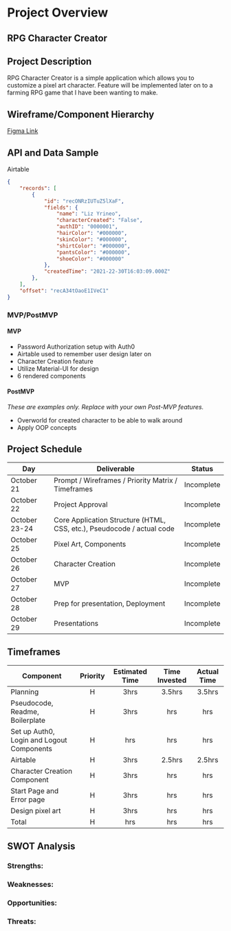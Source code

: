 # Project Overview

## RPG Character Creator

## Project Description

RPG Character Creator is a simple application which allows you to customize a pixel art character. Feature will be implemented later on to a farming RPG game that I have been wanting to make.  

## Wireframe/Component Hierarchy

[Figma Link](https://www.figma.com/file/TY5RRzAdv3bVBu7wUxHMY5/RPG-Character-Creator?node-id=0%3A1)

## API and Data Sample

Airtable

```json
{
    "records": [
        {
            "id": "recONRzIUTuZ5lXaF",
            "fields": {
                "name": "Liz Yrineo",
                "characterCreated": "False",
                "authID": "0000001",
                "hairColor": "#000000",
                "skinColor": "#000000",
                "shirtColor": "#000000",
                "pantsColor": "#000000",
                "shoeColor": "#000000"
            },
            "createdTime": "2021-22-30T16:03:09.000Z"
        },
    ],
    "offset": "recA34tOaoE1IVeC1"
}
```

### MVP/PostMVP

#### MVP 

- Password Authorization setup with Auth0 
- Airtable used to remember user design later on
- Character Creation feature
- Utilize Material-UI for design
- 6 rendered components

#### PostMVP  
*These are examples only. Replace with your own Post-MVP features.*

- Overworld for created character to be able to walk around
- Apply OOP concepts

## Project Schedule

|  Day | Deliverable | Status
|---|---| ---|
|October 21| Prompt / Wireframes / Priority Matrix / Timeframes | Incomplete
|October 22| Project Approval | Incomplete
|October 23-24| Core Application Structure (HTML, CSS, etc.), Pseudocode / actual code | Incomplete
|October 25| Pixel Art, Components | Incomplete
|October 26| Character Creation  | Incomplete
|October 27| MVP | Incomplete
|October 28| Prep for presentation, Deployment | Incomplete
|October 29| Presentations | Incomplete

## Timeframes

| Component | Priority | Estimated Time | Time Invested | Actual Time |
| --- | :---: |  :---: | :---: | :---: |
| Planning | H | 3hrs| 3.5hrs | 3.5hrs |
| Pseudocode, Readme, Boilerplate| H | 3hrs| hrs | hrs |
| Set up Auth0, Login and Logout Components | H | hrs| hrs | hrs |
| Airtable | H | 3hrs| 2.5hrs | 2.5hrs |
| Character Creation Component| H | 3hrs| hrs | hrs |
| Start Page and Error page | H | 3hrs| hrs | hrs |
| Design pixel art | H | 3hrs| hrs | hrs |
| Total | H | hrs| hrs | hrs |

## SWOT Analysis

### Strengths:

### Weaknesses:

### Opportunities:

### Threats:
